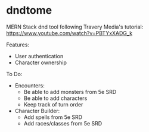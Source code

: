# dndtome

MERN Stack dnd tool following Travery Media's tutorial: https://www.youtube.com/watch?v=PBTYxXADG_k

Features:
- User authentication
- Character ownership

To Do:
- Encounters:
  - Be able to add monsters from 5e SRD
  - Be able to add characters 
  - Keep track of turn order
- Character Builder:
  - Add spells from 5e SRD
  - Add races/classes from 5e SRD
  
